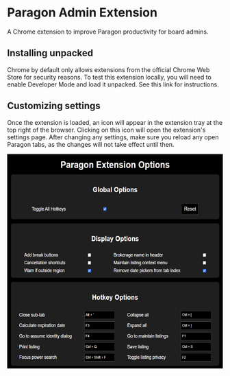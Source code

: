 # Paragon Admin Extension

A Chrome extension to improve Paragon productivity for board admins.

## Installing unpacked

Chrome by default only allows extensions from the official Chrome Web Store for security reasons. To test this extension locally, you will need to enable Developer Mode and load it unpacked. See this link for instructions.

## Customizing settings

Once the extension is loaded, an icon will appear in the extension tray at the top right of the browser. Clicking on this icon will open the extension's settings page. After changing any settings, make sure you reload any open Paragon tabs, as the changes will not take effect until then.

<img height="500px" src="./ParagonExtensionSettings.png"></img>

